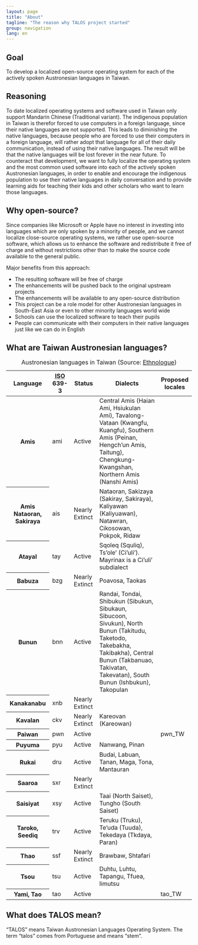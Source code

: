 ```yaml
---
layout: page
title: "About"
tagline: "The reason why TALOS project started"
group: navigation
lang: en
---
```


Goal
----

To develop a localized open-source operating system for each of the actively spoken Austronesian languages in Taiwan.

Reasoning
---------

To date localized operating systems and software used in Taiwan only support Mandarin Chinese (Traditional variant). The indigenous population in Taiwan is therefor forced to use computers in a foreign language, since their native languages are not supported. This leads to diminishing the native languages, because people who are forced to use their computers in a foreign language, will rather adopt that language for all of their daily communication, instead of using their native languages. The result will be that the native languages will be lost forever in the near future. To counteract that development, we want to fully localize the operating system and the most common used software into each of the actively spoken Austronesian languages, in order to enable and encourage the indigenous population to use their native languages in daily conversation and to provide learning aids for teaching their kids and other scholars who want to learn those languages.

Why open-source?
----------------

Since companies like Microsoft or Apple have no interest in investing into languages which are only spoken by a minority of people, and we cannot localize close-source operating systems, we rather use open-source software, which allows us to enhance the software and redistribute it free of charge and without restrictions other than to make the source code available to the general public.

Major benefits from this approach:

* The resulting software will be free of charge
* The enhancements will be pushed back to the original upstream projects
* The enhancements will be available to any open-source distribution
* This project can be a role model for other Austronesian languages in South-East Asia or even to other minority languages world wide
* Schools can use the localized software to teach their pupils
* People can communicate with their computers in their native languages just like we can do in English

What are Taiwan Austronesian languages?
---------------------------------------
<table class="table table-bordered table-striped">
<caption>Austronesian languages in Taiwan (Source: <a href="http://www.ethnologue.com/show_country.asp?name=TW">Ethnologue</a>)</caption>
<thead>
    <th>Language</th>
    <th><acronym title="International Organization for Standardization">ISO</acronym> 639-3</th>
    <th>Status</th>
    <th>Dialects</th>
    <th>Proposed locales</th>
</thead>
<tbody>
  <tr>
    <th>Amis</th>
    <td>ami</td>
    <td><span class="label label-success">Active</span></td>
    <td>Central Amis (Haian Ami, Hsiukulan Ami), Tavalong-Vataan (Kwangfu, Kuangfu), Southern Amis (Peinan, Hengch’un Amis, Taitung), Chengkung-Kwangshan, Northern Amis (Nanshi Amis)</td>
    <td></td>
  </tr>
  <tr>
    <th>Amis Nataoran, Sakiraya</th>
    <td>ais</td>
    <td><span class="label label-important">Nearly Extinct</span></td>
    <td>Nataoran, Sakizaya (Sakiray, Sakiraya), Kaliyawan (Kaliyuawan), Natawran, Cikosowan, Pokpok, Ridaw</td>
    <td></td>
  </tr>
  <tr>
    <th>Atayal</th>
    <td>tay</td>
    <td><span class="label label-success">Active</span></td>
    <td>Sqoleq (Squliq), Ts’ole’ (Ci’uli’). Mayrinax is a Ci’uli’ subdialect</td>
    <td></td>
  </tr>
  <tr>
    <th>Babuza</th>
    <td>bzg</td>
    <td><span class="label label-important">Nearly Extinct</span></td>
    <td>Poavosa, Taokas</td>
    <td></td>
  </tr>
  <tr>
    <th>Bunun</th>
    <td>bnn</td>
    <td><span class="label label-success">Active</span></td>
    <td>Randai, Tondai, Shibukun (Sibukun, Sibukaun, Sibucoon, Sivukun), North Bunun (Takitudu, Taketodo, Takebakha, Takibakha), Central Bunun (Takbanuao, Takivatan, Takevatan), South Bunun (Ishbukun), Takopulan</td>
    <td></td>
  </tr>
  <tr>
    <th>Kanakanabu</th>
    <td>xnb</td>
    <td><span class="label label-important">Nearly Extinct</span></td>
    <td></td>
    <td></td>
  </tr>
  <tr>
    <th>Kavalan</th>
    <td>ckv</td>
    <td><span class="label label-important">Nearly Extinct</span></td>
    <td>Kareovan (Kareowan)</td>
    <td></td>
  </tr>
  <tr>
    <th>Paiwan</th>
    <td>pwn</td>
    <td><span class="label label-success">Active</span></td>
    <td></td>
    <td>pwn_TW</td>
  </tr>
  <tr>
    <th>Puyuma</th>
    <td>pyu</td>
    <td><span class="label label-success">Active</span></td>
    <td>Nanwang, Pinan</td>
    <td></td>
  </tr>
  <tr>
    <th>Rukai</th>
    <td>dru</td>
    <td><span class="label label-success">Active</span></td>
    <td>Budai, Labuan, Tanan, Maga, Tona, Mantauran</td>
    <td></td>
  </tr>
  <tr>
    <th>Saaroa</th>
    <td>sxr</td>
    <td><span class="label label-important">Nearly Extinct</span></td>
    <td></td>
    <td></td>
  </tr>
  <tr>
    <th>Saisiyat</th>
    <td>xsy</td>
    <td><span class="label label-success">Active</span></td>
    <td>Taai (North Saiset), Tungho (South Saiset)</td>
    <td></td>
  </tr>
  <tr>
    <th>Taroko, Seediq</th>
    <td>trv</td>
    <td><span class="label label-success">Active</span></td>
    <td>Teruku (Truku), Te’uda (Tuuda), Tekedaya (Tkdaya, Paran)</td>
    <td></td>
  </tr>
  <tr>
    <th>Thao</th>
    <td>ssf</td>
    <td><span class="label label-important">Nearly Extinct</span></td>
    <td>Brawbaw, Shtafari</td>
    <td></td>
  </tr>
  <tr>
    <th>Tsou</th>
    <td>tsu</td>
    <td><span class="label label-success">Active</span></td>
    <td>Duhtu, Luhtu, Tapangu, Tfuea, Iimutsu</td>
    <td></td>
  </tr>
  <tr>
    <th>Yami, Tao</th>
    <td>tao</td>
    <td><span class="label label-success">Active</span></td>
    <td></td>
    <td>tao_TW</td>
  </tr>
</tbody>
</table>

What does TALOS mean?
---------------------
“TALOS” means Taiwan Austronesian Languages Operating System.  The term “talos” comes from Portuguese and means “stem”.
